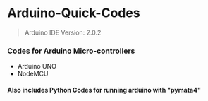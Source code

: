 # Arduino-Quick-Codes

> Arduino IDE Version: 2.0.2

### Codes for Arduino Micro-controllers
- Arduino UNO
- NodeMCU

#### Also includes Python Codes for running arduino with "pymata4"
